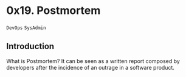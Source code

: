 # 0x19. Postmortem
`DevOps` `SysAdmin`
## Introduction
What is Postmortem?
It can be seen as a written report composed by developers after the incidence of an outrage in a software product.


